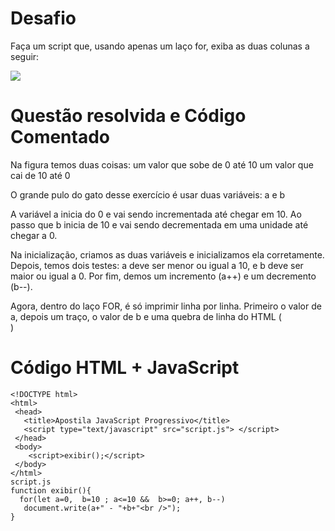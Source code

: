 # Desafio

Faça um script que, usando apenas um laço for, exiba as duas colunas a seguir:

![](https://1.bp.blogspot.com/-8GN1llSTRjU/XA3E_BIfEQI/AAAAAAAAUpg/Nexl3gtxtq0JKrtT6F05M17tjdziI_GcgCLcBGAs/s1600/laco-for-javascript-loop.png)

# Questão resolvida e Código Comentado
Na figura temos duas coisas:
um valor que sobe de 0 até 10
um valor que cai de 10 até 0

O grande pulo do gato desse exercício é usar duas variáveis: a e b

A variável a inicia do 0 e vai sendo incrementada até chegar em 10.
Ao passo que b inicia de 10 e vai sendo decrementada em uma unidade até chegar a 0.

Na inicialização, criamos as duas variáveis e inicializamos ela corretamente.
Depois, temos dois testes: a deve ser menor ou igual a 10, e b deve ser maior ou igual a 0.
Por fim, demos um incremento (a++) e um decremento (b--).

Agora, dentro do laço FOR, é só imprimir linha por linha.
Primeiro o valor de a, depois um traço, o valor de b e uma quebra de linha do HTML (<br />)

# Código HTML + JavaScript

```
<!DOCTYPE html>
<html>
 <head>
   <title>Apostila JavaScript Progressivo</title>
   <script type="text/javascript" src="script.js"> </script>
 </head>
 <body>
    <script>exibir();</script>
 </body>
</html>
script.js
function exibir(){
  for(let a=0,  b=10 ; a<=10 &&  b>=0; a++, b--)
   document.write(a+" - "+b+"<br />");
}
```


